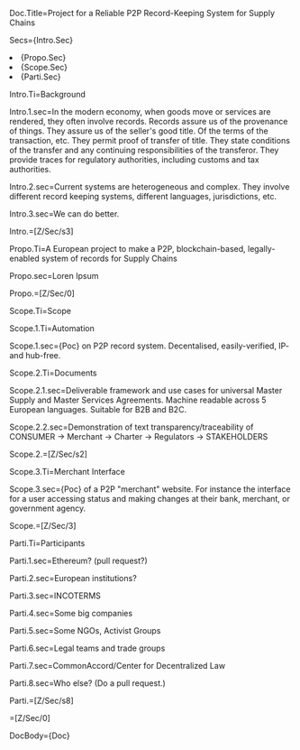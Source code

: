 Doc.Title=Project for a Reliable P2P Record-Keeping System for Supply Chains

Secs={Intro.Sec}<li>{Propo.Sec}<li>{Scope.Sec}<li>{Parti.Sec}

Intro.Ti=Background

Intro.1.sec=In the modern economy, when goods move or services are rendered, they often involve records.  Records assure us of the provenance of things.  They assure us of the seller's good title.  Of the terms of the transaction, etc. They permit proof of transfer of title.  They state conditions of the transfer and any continuing responsibilities of the transferor.  They provide traces for regulatory authorities, including customs and tax authorities.

Intro.2.sec=Current systems are heterogeneous and complex.  They involve different record keeping systems, different languages, jurisdictions, etc. 

Intro.3.sec=We can do better.

Intro.=[Z/Sec/s3]

Propo.Ti=A European project to make a P2P, blockchain-based, legally-enabled system of records for Supply Chains

Propo.sec=Loren Ipsum

Propo.=[Z/Sec/0]

Scope.Ti=Scope

Scope.1.Ti=Automation

Scope.1.sec={Poc} on P2P record system.  Decentalised, easily-verified, IP- and hub-free.

Scope.2.Ti=Documents

Scope.2.1.sec=Deliverable framework and use cases for universal Master Supply and Master Services Agreements.  Machine readable across 5 European languages. Suitable for B2B and B2C.

Scope.2.2.sec=Demonstration of text transparency/traceability of CONSUMER -> Merchant -> Charter -> Regulators -> STAKEHOLDERS

Scope.2.=[Z/Sec/s2]

Scope.3.Ti=Merchant Interface

Scope.3.sec={Poc} of a P2P "merchant" website.  For instance the interface for a user accessing status and making changes at their bank, merchant, or government agency. 


Scope.=[Z/Sec/3]

Parti.Ti=Participants

Parti.1.sec=Ethereum? (pull request?)

Parti.2.sec=European institutions?

Parti.3.sec=INCOTERMS

Parti.4.sec=Some big companies

Parti.5.sec=Some NGOs, Activist Groups

Parti.6.sec=Legal teams and trade groups

Parti.7.sec=CommonAccord/Center for Decentralized Law

Parti.8.sec=Who else? (Do a pull request.)

Parti.=[Z/Sec/s8]

=[Z/Sec/0]

DocBody={Doc}